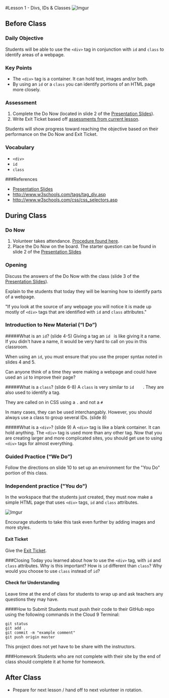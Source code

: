#Lesson 1 - Divs, IDs & Classes
![Imgur](http://i.imgur.com/DuOsNAP.jpg)

## Before Class

### Daily Objective

Students will be able to use the `<div>` tag in conjunction with `id` and `class` to identify areas of a webpage.

### Key Points

* The `<div>` tag is a container. It can hold text, images and/or both.
* By using an `id` or a `class` you can identify portions of an HTML page more closely.



### Assessment

1. Complete the Do Now (located in slide 2 of the [Presentation Slides](https://docs.google.com/presentation/d/1-u9ykoA-npHz9hdGeWEqAJrBmCTT5xP6xvYWs69IqYY/edit?usp=sharing)). 
2. Write Exit Ticket based off [assessments from current lesson](assessments/exit_ticket.md).

Students will show progress toward reaching the objective based on their performance on the Do Now and Exit Ticket.


### Vocabulary

* `<div>`
* `id`
* `class`


###References

* [Presentation Slides](https://docs.google.com/presentation/d/1-u9ykoA-npHz9hdGeWEqAJrBmCTT5xP6xvYWs69IqYY/edit?usp=sharing)
* <http://www.w3schools.com/tags/tag_div.asp>
* <http://www.w3schools.com/css/css_selectors.asp>

## During Class

### Do Now

1. Volunteer takes attendance. [Procedure found here](https://docs.google.com/document/d/19IIhqykr70vj7wnqyJYuQNTkd9GX56Xgl3omD42IcMk/edit).
2. Place the Do Now on the board. The starter question can be found in slide 2 of the [Presentation Slides](https://docs.google.com/presentation/d/1-u9ykoA-npHz9hdGeWEqAJrBmCTT5xP6xvYWs69IqYY/edit?usp=sharing)


### Opening

Discuss the answers of the Do Now with the class (slide 3 of the [Presentation Slides](https://docs.google.com/presentation/d/1-u9ykoA-npHz9hdGeWEqAJrBmCTT5xP6xvYWs69IqYY/edit?usp=sharing)). 

Explain to the students that today they will be learning how to identify parts of a webpage. 

"If you look at the source of any webpage you will notice it is made up mostly of `<div>` tags that are identified with `id` and `class` attributes."

### Introduction to New Material (“I Do”)
#####What is an `id`? (slide 4-5)
Giving a tag an `id	` is like giving it a name. If you didn't have a name, it would be very hard to call on you in this classroom.

When using an `id`, you must ensure that you use the proper syntax noted in slides 4 and 5. 

Can anyone think of a time they were making a webpage and could have used an `id` to improve their page? 

#####What is a `class`? (slide 6-8)
A `class` is very similar to `id	`. They are also used to identify a tag.

They are called on in CSS using a `.` and not a `#`

In many cases, they can be used interchangably. However, you should always use a class to group several IDs. (slide 8)

#####What is a `<div>`? (slide 9)
A `<div>` tag is like a blank container. It can hold anything. The `<div>` tag is used more than any other tag. Now that you are creating larger and more complicated sites, you should get use to using `<div>` tags for almost everything.


### Guided Practice (“We Do”)
Follow the directions on slide 10 to set up an environment for the "You Do" portion of this class.

### Independent practice ("You do")

In the workspace that the students just created, they must now make a simple HTML page that uses `<div>` tags, `id` and `class` attributes.

![Imgur](http://i.imgur.com/8gdWrZW.png) 

Encourage students to take this task even further by adding images and more styles.

#### Exit Ticket

Give the [Exit Ticket](assessments/exit_ticket.md).

###Closing
Today you learned about how to use the `<div>` tag, with `id` and `class` attributes. Why is this important? How is `id` different than `class`? Why would you choose to use `class` instead of `id`? 


#### Check for Understanding
Leave time at the end of class for students to wrap up and ask teachers any questions they may have.  


####How to Submit
Students must push their code to their GitHub repo using the following commands in the Cloud 9 Terminal:

`git status`  
`git add .`  
`git commit -m "example comment"`  
`git push origin master`

This project does not yet have to be share with the instructors.

###Homework
Students who are not complete with their site by the end of class should complete it at home for homework. 

## After Class

*  Prepare for next lesson / hand off to next volunteer in rotation.


